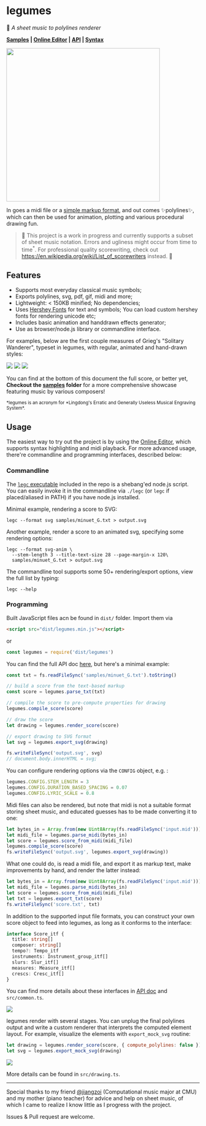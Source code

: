 # legumes

🎼 _A sheet music to polylines renderer_

**[Samples](./samples) | [Online Editor](https://legumes.netlify.app/) | [API](API.md) | [Syntax](SYNTAX.md)**

<img src="screenshots/000.png" width="400"/>

In goes a midi file or a [simple markup format](SYNTAX.md), and out comes ✨polylines✨, which can then be used for animation, plotting and various procedural drawing fun.

> 🚧 This project is a work in progress and currently supports a subset of sheet music notation. Errors and ugliness might occur from time to time<sup>\*</sup>. For professional quality scorewriting, check out https://en.wikipedia.org/wiki/List_of_scorewriters instead. 🚧

## Features

- Supports most everyday classical music symbols;
- Exports polylines, svg, pdf, gif, midi and more;
- Lightweight: < 150KB minified; No dependencies;
- Uses [Hershey Fonts](http://paulbourke.net/dataformats/hershey/) for text and symbols; You can load custom hershey fonts for rendering unicode etc;
- Includes basic animation and handdrawn effects generator;
- Use as browser/node.js library or commandline interface.

For examples, below are the first couple measures of Grieg's "Solitary Wanderer", typeset in legumes, with regular, animated and hand-drawn styles:

![](screenshots/001.svg)
![](screenshots/002.gif)
![](screenshots/003.svg)

You can find at the bottom of this document the full score, or better yet, **Checkout the [samples](./samples) folder** for a more comprehensive showcase featuring music by various composers!

<sub>*legumes is an acronym for *Lingdong's Erratic and Generally Useless Musical Engraving System\*.</sub>

## Usage

The easiest way to try out the project is by using the [Online Editor](https://legumes.netlify.app/), which supports syntax highlighting and midi playback. For more advanced usage, there're commandline and programming interfaces, described below:

### Commandline

The [`legc` executable](./legc) included in the repo is a shebang'ed node.js script. You can easily invoke it in the commandline via `./legc` (or `legc` if placed/aliased in PATH) if you have node.js installed.

Minimal example, rendering a score to SVG:

```
legc --format svg samples/minuet_G.txt > output.svg
```

Another example, render a score to an animated svg, specifying some rendering options:

```
legc --format svg-anim \
  --stem-length 3 --title-text-size 28 --page-margin-x 120\
  samples/minuet_G.txt > output.svg
```

The commandline tool supports some 50+ rendering/export options, view the full list by typing:

```
legc --help
```

### Programming

Built JavaScript files acn be found in `dist/` folder. Import them via

```html
<script src="dist/legumes.min.js"></script>
```

or

```js
const legumes = require('dist/legumes')
```

You can find the full API doc [here](API.md), but here's a minimal example:

```js
const txt = fs.readFileSync('samples/minuet_G.txt').toString()

// build a score from the text-based markup
const score = legumes.parse_txt(txt)

// compile the score to pre-compute properties for drawing
legumes.compile_score(score)

// draw the score
let drawing = legumes.render_score(score)

// export drawing to SVG format
let svg = legumes.export_svg(drawing)

fs.writeFileSync('output.svg', svg)
// document.body.innerHTML = svg;
```

You can configure rendering options via the `CONFIG` object, e.g. :

```js
legumes.CONFIG.STEM_LENGTH = 3
legumes.CONFIG.DURATION_BASED_SPACING = 0.07
legumes.CONFIG.LYRIC_SCALE = 0.8
```

Midi files can also be rendered, but note that midi is not a suitable format storing sheet music, and educated guesses has to be made converting it to one:

```js
let bytes_in = Array.from(new Uint8Array(fs.readFileSync('input.mid')))
let midi_file = legumes.parse_midi(bytes_in)
let score = legumes.score_from_midi(midi_file)
legumes.compile_score(score)
fs.writeFileSync('output.svg', legumes.export_svg(drawing))
```

What one could do, is read a midi file, and export it as markup text, make improvements by hand, and render the latter instead:

```js
let bytes_in = Array.from(new Uint8Array(fs.readFileSync('input.mid')))
let midi_file = legumes.parse_midi(bytes_in)
let score = legumes.score_from_midi(midi_file)
let txt = legumes.export_txt(score)
fs.writeFileSync('score.txt', txt)
```

In addition to the supported input file formats, you can construct your own score object to feed into legumes, as long as it conforms to the interface:

```ts
interface Score_itf {
  title: string[]
  composer: string[]
  tempo?: Tempo_itf
  instruments: Instrument_group_itf[]
  slurs: Slur_itf[]
  measures: Measure_itf[]
  crescs: Cresc_itf[]
}
```

You can find more details about these interfaces in [API doc](API.md) and `src/common.ts`.

![](screenshots/004.svg)

legumes render with several stages. You can unplug the final polylines output and write a custom renderer that interprets the computed element layout. For example, visualize the elements with `export_mock_svg` routine:

```js
let drawing = legumes.render_score(score, { compute_polylines: false })
let svg = legumes.export_mock_svg(drawing)
```

![](screenshots/005.svg)

More details can be found in `src/drawing.ts`.

---

Special thanks to my friend [@jiangzoi](https://github.com/jiangzoi) (Computational music major at CMU) and my mother (piano teacher) for advice and help on sheet music, of which I came to realize I know little as I progress with the project.

Issues & Pull request are welcome.
